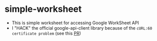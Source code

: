 # simple-worksheet
- This is simple worksheet for accessing Google WorkSheet API
- I "HACK" the official google-api-client library because of the ```cURL:60 certificate problem``` (see this [PR](https://github.com/google/google-auth-library-php/pull/142))
